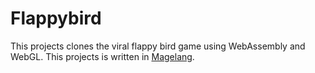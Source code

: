 # Flappybird

This projects clones the viral flappy bird game using WebAssembly and WebGL. This projects is written in [Magelang](https://github.com/jauhararifin/magelang).
